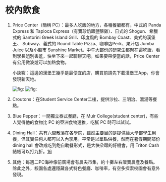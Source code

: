 # 校內飲食

1. Price Center（簡稱 PC）：最多人吃飯的地方，各種餐廳都有，中式的 Panda Express 和 Tapioca Express（有賣珍奶跟鹽酥雞）、日式的 Shogun、希臘式的 Santorini Greek Island Grill、印度風的 Bombay Coast、美式的漢堡王、 Subway、義式的 Round Table Pizza、咖啡店Perk、果汁店 Jumba Juice 以及小超市 Sunshine Market。中午大部份的研究生都聚在這吃飯，看到學長姐別害羞，快坐下來一起聊聊天吧。如果要帶便當的話，Price Center 有公用微波爐可以加熱食物。

   小訣竅：這邊的漢堡王幾乎是最便宜的店，購買前請先下載漢堡王App，你會發現新天地。

   ![fig:](https://github.com/ucsdtgsa/ucsd-tgsa-handbook/tree/b0a7da19c6e37afed1db6a14866a3f02f8c1e7f8/zai_mei_sheng_huo/Pics/pc-min) ![fig:](https://github.com/ucsdtgsa/ucsd-tgsa-handbook/tree/b0a7da19c6e37afed1db6a14866a3f02f8c1e7f8/zai_mei_sheng_huo/Pics/pctriton1-min)

2. Croutons：在Student Service Center二樓，提供沙拉、三明治、濃湯等餐點。
3. Blue Pepper：一間獨立泰式餐廳，在 Muir College\(student center\)，有些人覺得他的食物比 PC 的亞洲食物還推，吃膩 PC 時可以試試。
4. Dining Hall：共有六間散落在各學院，雖然主要目的是提供給大學部學生用餐，但其實任何人都可以入內享用。平常是以單點供餐，然而在暑假期間部份 dining hall 會改成吃到飽自助餐形式，是大快朵頤的好機會，用 Triton Cash 結帳可以打九折。[16](tgsahuo_dong_jie_shao.md#fn16)
5. 其他：每週二PC海神像前廣場會有農夫市集，約十攤左右販賣農產及餐點。除此之外，校園各處還隱藏各式特色餐廳、咖啡車，有空多探索校園會有意外發現。


